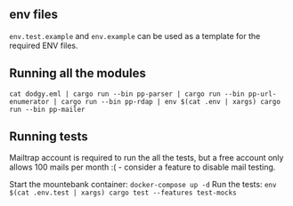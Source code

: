 ## env files

`env.test.example` and `env.example` can be used as a template for the required ENV files.

## Running all the modules

`cat dodgy.eml | cargo run --bin pp-parser | cargo run --bin pp-url-enumerator | cargo run --bin pp-rdap | env $(cat .env | xargs) cargo run --bin pp-mailer`

## Running tests

Mailtrap account is required to run the all the tests, but a free account only allows 100 mails
per month :( - consider a feature to disable mail testing.

Start the mountebank container: `docker-compose up -d`
Run the tests: `env $(cat .env.test | xargs) cargo test --features test-mocks`
